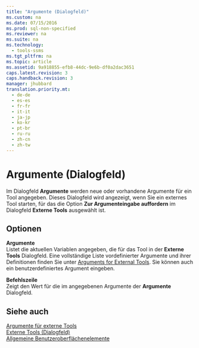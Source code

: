 ```yaml
---
title: "Argumente (Dialogfeld)"
ms.custom: na
ms.date: 07/15/2016
ms.prod: sql-non-specified
ms.reviewer: na
ms.suite: na
ms.technology: 
  - tools-ssms
ms.tgt_pltfrm: na
ms.topic: article
ms.assetid: 9a918855-efb8-44dc-9e6b-df0a2dac3651
caps.latest.revision: 3
caps.handback.revision: 3
manager: jhubbard
translation.priority.mt: 
  - de-de
  - es-es
  - fr-fr
  - it-it
  - ja-jp
  - ko-kr
  - pt-br
  - ru-ru
  - zh-cn
  - zh-tw
---
```

# Argumente (Dialogfeld)
Im Dialogfeld **Argumente** werden neue oder vorhandene Argumente für ein Tool angegeben. Dieses Dialogfeld wird angezeigt, wenn Sie ein externes Tool starten, für das die Option **Zur Argumenteingabe auffordern** im Dialogfeld **Externe Tools** ausgewählt ist.  
  
## Optionen  
**Argumente**  
Listet die aktuellen Variablen angegeben, die für das Tool in der **Externe Tools** Dialogfeld. Eine vollständige Liste vordefinierter Argumente und ihrer Definitionen finden Sie unter [Arguments for External Tools](../content/Arguments-for-External-Tools.md). Sie können auch ein benutzerdefiniertes Argument eingeben.  
  
**Befehlszeile**  
Zeigt den Wert für die im angegebenen Argumente der **Argumente** Dialogfeld.  
  
## Siehe auch  
[Argumente für externe Tools](../content/Arguments-for-External-Tools.md)  
[Externe Tools (Dialogfeld)](../content/External-Tools-Dialog-Box.md)  
[Allgemeine Benutzeroberflächenelemente](../content/General-User-Interface-Elements.md)  
  
